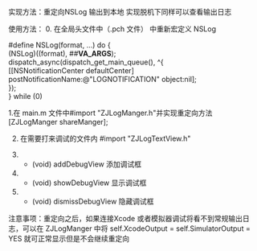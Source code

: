 实现方法：重定向NSLog 输出到本地 实现脱机下同样可以查看输出日志

使用方法：
0. 在全局头文件中（.pch 文件） 中重新宏定义 NSLog


#define NSLog(format, ...) do {   \
   (NSLog)((format), ##__VA_ARGS__);  \
   dispatch_async(dispatch_get_main_queue(), ^{  \
   [[NSNotificationCenter defaultCenter] postNotificationName:@"LOGNOTIFICATION" object:nil]; \
   });\
} while (0)




1.在 main.m 文件中#import "ZJLogManger.h"并实现重定向方法 [ZJLogManger shareManger];


2. 在需要打来调试的文件内 #import "ZJLogTextView.h"


3.  + (void) addDebugView 添加调试框


4.  - (void) showDebugView 显示调试框


5.  - (void) dismissDebugView 隐藏调试框




注意事项：重定向之后，如果连接Xcode 或者模拟器调试将看不到常规输出日志，可以在 ZJLogManger 中将        self.XcodeOutput = self.SimulatorOutput = YES 就可正常显示但是不会继续重定向

